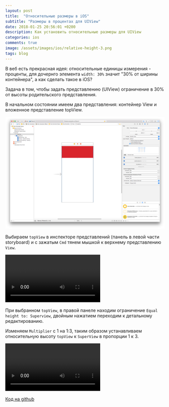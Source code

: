 ```yaml
---
layout: post
title:  "Относительные размеры в iOS"
subtitle: "Размеры в процентах для UIView"
date: 2018-01-25 20:56:01 +0200
description: Как установить относительные размеры для UIView
categories: ios
comments: true
image: /assets/images/ios/relative-height-3.png
tags: blog
---
```


В веб есть прекрасная идея: относительные единицы измерения - проценты, для дочернго элемента `width: 30%` значит "30% от ширины контейнера", а как сделать такое в iOS?

Задача в том, чтобы задать представлению (UIView) ограничение в 30% от высоты родительского представления.

В начальном состоянии имеем два представления: контейнер View и вложенное представление topView.

![начальное состояние проекта](/assets/images/ios/relative-height-1.png)

Выбираем `topView` в инспекторе представлений (панель в левой части storyboard) и с зажатым `Cmd` тянем мышкой к верхнему представлению `View`.

<div class="">
     <video class="video" src="/assets/images/ios/view1.mp4" controls></video>
</div>

При выбранном `topView`, в правой панеле находим ограничение `Equal height to: Superview`, двойным нажатием переходим к детальному редактированию.

Изменяем `Multiplier` с 1 на 1:3, таким образом устанавливаем относительную высоту `topView` к `SuperView` в пропорции 1 к 3.

<div class="">
     <video class="video" src="/assets/images/ios/view2.mp4" controls></video>
</div>

[Код на github](https://github.com/zhukovka/iosProject/tree/30percent)
